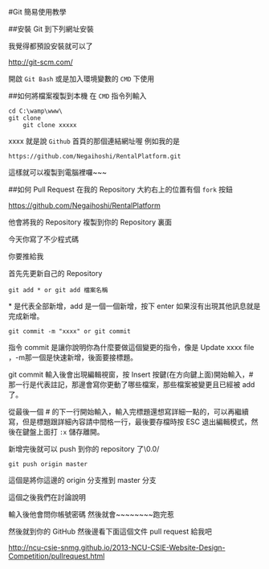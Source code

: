 #Git 簡易使用教學

##安裝 Git
到下列網址安裝

我覺得都預設安裝就可以了

<http://git-scm.com/>

開啟 `Git Bash` 或是加入環境變數的 `CMD` 下使用

##如何將檔案複製到本機
在 `CMD` 指令列輸入

    cd C:\wamp\www\
    git clone 
        git clone xxxxx
xxxx 就是說 `Github` 首頁的那個連結網址喔
例如我的是 

    https://github.com/Negaihoshi/RentalPlatform.git

這樣就可以複製到電腦裡囉~~~

##如何 Pull Request
在我的 Repository 大約右上的位置有個 `fork` 按鈕

<https://github.com/Negaihoshi/RentalPlatform>

他會將我的 Repository 複製到你的 Repository 裏面

今天你寫了不少程式碼

你要推給我

首先先更新自己的 Repository

    git add * or git add 檔案名稱

\* 是代表全部新增，add 是一個一個新增，按下 enter 如果沒有出現其他訊息就是完成新增。

    git commit -m "xxxx" or git commit

指令 commit 是讓你說明你為什麼要做這個變更的指令，像是 Update xxxx file ，-m那一個是快速新增，後面要接標題。

git commit 輸入後會出現編輯視窗，按 Insert 按鍵(在方向鍵上面)開始輸入，# 那一行是代表註記，那邊會寫你更動了哪些檔案，那些檔案被變更且已經被 add 了。

從最後一個 # 的下一行開始輸入，輸入完標題還想寫詳細一點的，可以再繼續寫，但是標題跟詳細內容請中間格一行，最後要存檔時按 ESC 退出編輯模式，然後在鍵盤上面打 `:x` 儲存離開。

新增完後就可以 push 到你的 repository 了\0.0/
    
    git push origin master 

這個是將你這邊的 origin 分支推到 master 分支

這個之後我們在討論說明

輸入後他會問你帳號密碼  然後就會~~~~~~~~跑完惹

然後就到你的 GitHub 然後邊看下面這個文件 pull request 給我吧

<http://ncu-csie-snmg.github.io/2013-NCU-CSIE-Website-Design-Competition/pullrequest.html>